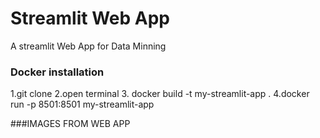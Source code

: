 # Streamlit Web App
A streamlit Web App for Data Minning


### Docker installation
1.git clone 
2.open terminal 
3. docker build -t my-streamlit-app .
4.docker run -p 8501:8501 my-streamlit-app

###IMAGES FROM WEB APP

